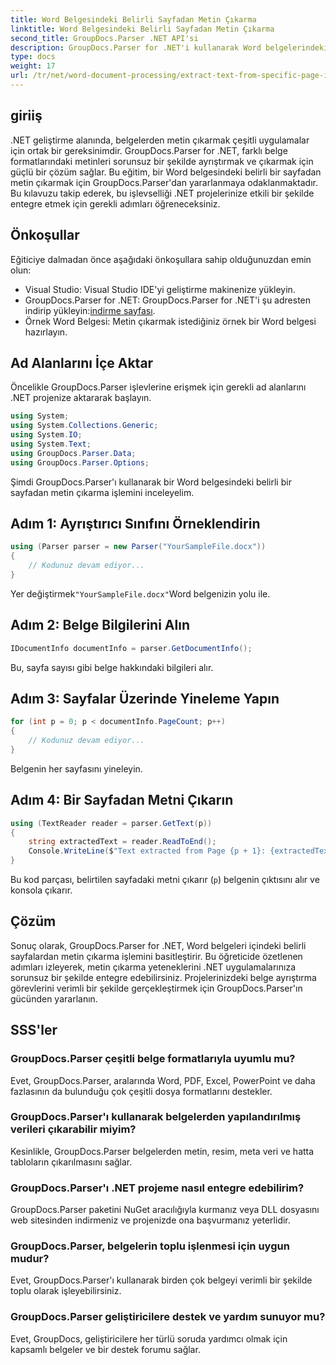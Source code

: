 ```yaml
---
title: Word Belgesindeki Belirli Sayfadan Metin Çıkarma
linktitle: Word Belgesindeki Belirli Sayfadan Metin Çıkarma
second_title: GroupDocs.Parser .NET API'si
description: GroupDocs.Parser for .NET'i kullanarak Word belgelerindeki belirli sayfalardan metni nasıl çıkaracağınızı öğrenin. Metin çıkarma yeteneklerini .NET'inize entegre edin.
type: docs
weight: 17
url: /tr/net/word-document-processing/extract-text-from-specific-page-in-word-document/
---
```

## giriiş
.NET geliştirme alanında, belgelerden metin çıkarmak çeşitli uygulamalar için ortak bir gereksinimdir. GroupDocs.Parser for .NET, farklı belge formatlarındaki metinleri sorunsuz bir şekilde ayrıştırmak ve çıkarmak için güçlü bir çözüm sağlar. Bu eğitim, bir Word belgesindeki belirli bir sayfadan metin çıkarmak için GroupDocs.Parser'dan yararlanmaya odaklanmaktadır. Bu kılavuzu takip ederek, bu işlevselliği .NET projelerinize etkili bir şekilde entegre etmek için gerekli adımları öğreneceksiniz.
## Önkoşullar
Eğiticiye dalmadan önce aşağıdaki önkoşullara sahip olduğunuzdan emin olun:
- Visual Studio: Visual Studio IDE'yi geliştirme makinenize yükleyin.
-  GroupDocs.Parser for .NET: GroupDocs.Parser for .NET'i şu adresten indirip yükleyin:[indirme sayfası](https://releases.groupdocs.com/parser/net/).
- Örnek Word Belgesi: Metin çıkarmak istediğiniz örnek bir Word belgesi hazırlayın.

## Ad Alanlarını İçe Aktar
Öncelikle GroupDocs.Parser işlevlerine erişmek için gerekli ad alanlarını .NET projenize aktararak başlayın.
```csharp
using System;
using System.Collections.Generic;
using System.IO;
using System.Text;
using GroupDocs.Parser.Data;
using GroupDocs.Parser.Options;
```

Şimdi GroupDocs.Parser'ı kullanarak bir Word belgesindeki belirli bir sayfadan metin çıkarma işlemini inceleyelim.
## Adım 1: Ayrıştırıcı Sınıfını Örneklendirin
```csharp
using (Parser parser = new Parser("YourSampleFile.docx"))
{
    // Kodunuz devam ediyor...
}
```
 Yer değiştirmek`"YourSampleFile.docx"`Word belgenizin yolu ile.
## Adım 2: Belge Bilgilerini Alın
```csharp
IDocumentInfo documentInfo = parser.GetDocumentInfo();
```
Bu, sayfa sayısı gibi belge hakkındaki bilgileri alır.
## Adım 3: Sayfalar Üzerinde Yineleme Yapın
```csharp
for (int p = 0; p < documentInfo.PageCount; p++)
{
    // Kodunuz devam ediyor...
}
```
Belgenin her sayfasını yineleyin.
## Adım 4: Bir Sayfadan Metni Çıkarın
```csharp
using (TextReader reader = parser.GetText(p))
{
    string extractedText = reader.ReadToEnd();
    Console.WriteLine($"Text extracted from Page {p + 1}: {extractedText}");
}
```
Bu kod parçası, belirtilen sayfadaki metni çıkarır (`p`) belgenin çıktısını alır ve konsola çıkarır.

## Çözüm
Sonuç olarak, GroupDocs.Parser for .NET, Word belgeleri içindeki belirli sayfalardan metin çıkarma işlemini basitleştirir. Bu öğreticide özetlenen adımları izleyerek, metin çıkarma yeteneklerini .NET uygulamalarınıza sorunsuz bir şekilde entegre edebilirsiniz. Projelerinizdeki belge ayrıştırma görevlerini verimli bir şekilde gerçekleştirmek için GroupDocs.Parser'ın gücünden yararlanın.

## SSS'ler
### GroupDocs.Parser çeşitli belge formatlarıyla uyumlu mu?
Evet, GroupDocs.Parser, aralarında Word, PDF, Excel, PowerPoint ve daha fazlasının da bulunduğu çok çeşitli dosya formatlarını destekler.
### GroupDocs.Parser'ı kullanarak belgelerden yapılandırılmış verileri çıkarabilir miyim?
Kesinlikle, GroupDocs.Parser belgelerden metin, resim, meta veri ve hatta tabloların çıkarılmasını sağlar.
### GroupDocs.Parser'ı .NET projeme nasıl entegre edebilirim?
GroupDocs.Parser paketini NuGet aracılığıyla kurmanız veya DLL dosyasını web sitesinden indirmeniz ve projenizde ona başvurmanız yeterlidir.
### GroupDocs.Parser, belgelerin toplu işlenmesi için uygun mudur?
Evet, GroupDocs.Parser'ı kullanarak birden çok belgeyi verimli bir şekilde toplu olarak işleyebilirsiniz.
### GroupDocs.Parser geliştiricilere destek ve yardım sunuyor mu?
Evet, GroupDocs, geliştiricilere her türlü soruda yardımcı olmak için kapsamlı belgeler ve bir destek forumu sağlar.